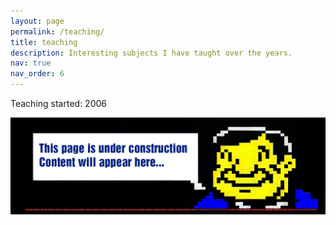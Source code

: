 ```yaml
---
layout: page
permalink: /teaching/
title: teaching
description: Interesting subjects I have taught over the years.
nav: true
nav_order: 6
---
```


Teaching started: 2006

<p></p>
<img src="/assets/img/under construction.png">